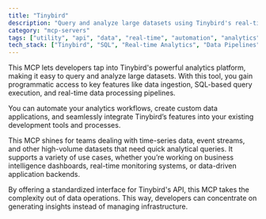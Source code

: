 ```yaml
---
title: "Tinybird"
description: "Query and analyze large datasets using Tinybird's real-time analytics platform."
category: "mcp-servers"
tags: ["utility", "api", "data", "real-time", "automation", "analytics", "data ingestion", "custom applications"]
tech_stack: ["Tinybird", "SQL", "Real-time Analytics", "Data Pipelines", "Time-series Data", "Event Streams", "Business Intelligence"]
---
```


This MCP lets developers tap into Tinybird's powerful analytics platform, making it easy to query and analyze large datasets. With this tool, you gain programmatic access to key features like data ingestion, SQL-based query execution, and real-time data processing pipelines.

You can automate your analytics workflows, create custom data applications, and seamlessly integrate Tinybird’s features into your existing development tools and processes.

This MCP shines for teams dealing with time-series data, event streams, and other high-volume datasets that need quick analytical queries. It supports a variety of use cases, whether you’re working on business intelligence dashboards, real-time monitoring systems, or data-driven application backends.

By offering a standardized interface for Tinybird's API, this MCP takes the complexity out of data operations. This way, developers can concentrate on generating insights instead of managing infrastructure.